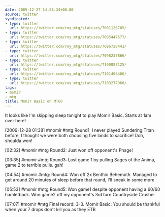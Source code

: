 ```yaml
---
date: 2009-12-27 14:28:34+00:00
source: twitter
syndicated:
- type: twitter
  url: https://twitter.com/roy_mtg/statuses/7091126705/
- type: twitter
  url: https://twitter.com/roy_mtg/statuses/7095447577/
- type: twitter
  url: https://twitter.com/roy_mtg/statuses/7096728441/
- type: twitter
  url: https://twitter.com/roy_mtg/statuses/7098237866/
- type: twitter
  url: https://twitter.com/roy_mtg/statuses/7100087125/
- type: twitter
  url: https://twitter.com/roy_mtg/statuses/7101496400/
- type: twitter
  url: https://twitter.com/roy_mtg/statuses/7103277960/
tags:
- momir
- mtg
title: Momir Basic on MTGO
---
```


It looks like I'm skipping sleep tonight to play Momir Basic. Starts at 1am over here!

[2009-12-28 01:38] #momir #mtg Round1: I never played Sundering Titan before, I thought we were both choosing five lands to sacrifice! Doh, shoulda won!

[02:32] #momir #mtg Round2: Just won off opponent's Phage!

[03:35] #momir #mtg Round3: Lost game 1 by pulling Sages of the Anima, game 2 to terrible pulls. gah!

[04:54] #momir #mtg: Round4: Won off 2x Benthic Behemoth. Managed to get around 20 minutes of sleep before that round, I'll sneak in some more

[05:53] #momir #mtg Round5: Won game1 despite opponent having a 60/60 hamletback. Won game2 off my opponent's 3rd turn Countryside Crusher

[07:07] #momir #mtg Final record: 3-3. Momir Basic: You should be thankful when your 7 drops don't kill you as they ETB 